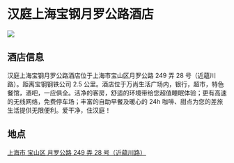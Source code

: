 # 汉庭上海宝钢月罗公路酒店

![](https://img.huazhu.com/cos/mdm/HN03004234/7a19aaf0-9c6e-404c-8cac-950811019cbf/2021-03-26-16-49-07-271.jpg.800-600.jpg)

## 酒店信息
汉庭上海宝钢月罗公路酒店位于上海市宝山区月罗公路 249 弄 28 号（近藴川路）。距离宝钢钢铁公司 2.5 公里。酒店位于万尚生活广场内，银行，超市，特色餐馆，酒吧，一应俱全。洁净的客房，舒适的环境带给您超值睡眠体验；更有高速的无线网络，免费停车场；丰富的自助早餐及暖心的 24h 咖啡、甜点为您的差旅生活提供无限便利。爱干净，住汉庭！

## 地点
[上海市 宝山区 月罗公路 249 弄 28 号（近藴川路）](https://map.baidu.com/search/%E6%B1%89%E5%BA%AD%E9%85%92%E5%BA%97(%E6%9C%88%E7%BD%97%E5%85%AC%E8%B7%AF%E5%BA%97)/@13516716.155,3665672.81,19z?querytype=s&da_src=shareurl&wd=%E6%B1%89%E5%BA%AD%E9%85%92%E5%BA%97(%E6%9C%88%E7%BD%97%E5%85%AC%E8%B7%AF%E5%BA%97)&c=289&src=0&wd2=%E4%B8%8A%E6%B5%B7%E5%B8%82%E5%AE%9D%E5%B1%B1%E5%8C%BA&pn=0&sug=1&l=13&b=(13485299,3639823;13550835,3672143)&from=webmap&biz_forward=%7B%22scaler%22:2,%22styles%22:%22pl%22%7D&sug_forward=7d28eca3b3692d329122e01b&device_ratio=2)